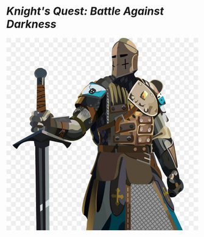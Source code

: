 # **_Knight's Quest: Battle Against Darkness_**
<p>
<div text-align="center">
<img src="res\report\poster_game.png" alt="">
</div>
</p>
